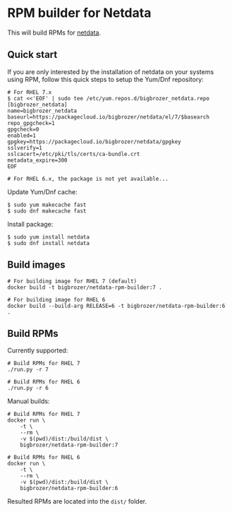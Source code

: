# RPM builder for Netdata

This will build RPMs for [netdata](https://github.com/netdata/netdata).

## Quick start

If you are only interested by the installation of netdata on your systems using RPM, follow this quick steps to setup the Yum/Dnf repository:

```shell
# For RHEL 7.x
$ cat <<'EOF' | sudo tee /etc/yum.repos.d/bigbrozer_netdata.repo
[bigbrozer_netdata]
name=bigbrozer_netdata
baseurl=https://packagecloud.io/bigbrozer/netdata/el/7/$basearch
repo_gpgcheck=1
gpgcheck=0
enabled=1
gpgkey=https://packagecloud.io/bigbrozer/netdata/gpgkey
sslverify=1
sslcacert=/etc/pki/tls/certs/ca-bundle.crt
metadata_expire=300
EOF

# For RHEL 6.x, the package is not yet available...
```

Update Yum/Dnf cache:

```shell
$ sudo yum makecache fast
$ sudo dnf makecache fast
```

Install package:

```shell
$ sudo yum install netdata
$ sudo dnf install netdata
```

## Build images

```shell
# For building image for RHEL 7 (default)
docker build -t bigbrozer/netdata-rpm-builder:7 .

# For building image for RHEL 6
docker build --build-arg RELEASE=6 -t bigbrozer/netdata-rpm-builder:6 .
```

## Build RPMs

Currently supported:

```shell
# Build RPMs for RHEL 7
./run.py -r 7

# Build RPMs for RHEL 6
./run.py -r 6
```

Manual builds:

```shell
# Build RPMs for RHEL 7
docker run \
    -t \
    --rm \
    -v $(pwd)/dist:/build/dist \
    bigbrozer/netdata-rpm-builder:7

# Build RPMs for RHEL 6
docker run \
    -t \
    --rm \
    -v $(pwd)/dist:/build/dist \
    bigbrozer/netdata-rpm-builder:6
```

Resulted RPMs are located into the `dist/` folder.
